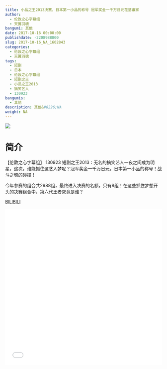 ```yaml
---
title: 小品之王2013决赛，日本第一小品的称号 冠军奖金一千万日元花落谁家
author: 
  - 伦敦之心字幕组
  - 天翼羽魂
bangumi: 其他
date: 2017-10-16 00:00:00
publishdate: -2208988800
slug: 2017-10-16_NA_1602843
categories: 
  - 伦敦之心字幕组
  - 天翼羽魂
tags: 
  - 短剧
  - 日本
  - 伦敦之心字幕组
  - 短剧之王
  - 小品之王2013
  - 搞笑艺人
  - 130923
bangumis: 
  - 其他
description: 其他&#8226;NA
weight: NA
---
```


![](https://i.imgur.com/KxJo21N.jpg)

# 简介  
【伦敦之心字幕组】 130923 短剧之王2013：无名的搞笑艺人一夜之间成为明星，这次，谁能抓住这艺人梦呢？冠军奖金一千万日元，日本第一小品的称号！战斗之魂的碰撞！
今年参赛的组合共2988组，最终进入决赛的名额，只有8组！在这些抓住梦想开头的决赛组合中，第六代王者究竟是谁？

  [BILIBILI](https://www.bilibili.com/video/av1602843/)


  <iframe src="//www.bilibili.com/html/html5player.html?cid=2435174&aid=1602843" width="100%" height="500" frameborder="0" allowfullscreen="allowfullscreen"></iframe>

